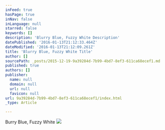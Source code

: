 ```yaml
---
inFeed: true
hasPage: true
inNav: false
inLanguage: null
starred: false
keywords: []
description: 'Blurry Blue, Fuzzy White Description'
datePublished: '2016-01-13T21:12:33.464Z'
dateModified: '2016-01-13T21:12:09.261Z'
title: 'Blurry Blue, Fuzzy White Title'
author: []
sourcePath: _posts/2015-12-19-9a39284d-7b99-4bd7-8ef3-611ca68ecef1.md
published: true
authors: []
publisher:
  name: null
  domain: null
  url: null
  favicon: null
url: 9a39284d-7b99-4bd7-8ef3-611ca68ecef1/index.html
_type: Article

---
```

Burry Blue, Fuzzy White
![](https://the-grid-user-content.s3-us-west-2.amazonaws.com/571feaa0-304e-4a54-9845-0df4082d95f0.jpg)